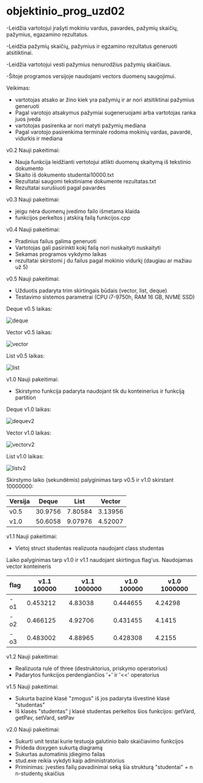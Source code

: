 # objektinio_prog_uzd02

-Leidžia vartotojui įrašyti mokiniu vardus, pavardes, pažymių skaičių, pažymius, egazamino rezultatus.

-Leidžia pažymių skaičių, pažymius ir egzamino rezultatus generuoti atsitiktinai.

-Leidžia vartotojui vesti pažymius nenurodžius pažymių skaičiaus.

-Šitoje programos versijoje naudojami vectors duomenų saugojimui.

Veikimas:

- vartotojas atsako ar žino kiek yra pažymių ir ar nori atsitiktinai pažymius generuoti
- Pagal varotojo atsakymus pažymiai sugeneruojami arba vartotojas ranka juos įveda
- vartotojas pasirenka ar nori matyti pažymių mediana
- Pagal varotojo pasirenkima terminale rodoma mokinių vardas, pavardė, vidurkis ir mediana

v0.2 Nauji pakeitimai:

- Nauja funkcija leidžianti vertotojui atlikti duomenų skaitymą iš tekstinio dokumento
- Skaito iš dokumento studentai10000.txt
- Rezultatai saugomi tekstiniame dokumente rezultatas.txt
- Rezultatai surušiuoti pagal pavardes

v0.3 Nauji pakeitimai:

- jeigu nėra duomenų įvedimo failo išmetama klaida
- funkcijos perkeltos į atskirą failą funkcijos.cpp

v0.4 Nauji pakeitimai:

- Pradinius failus galima generuoti
- Vartotojas gali pasirinkti kokį failą nori nuskaityti nuskaityti
- Sekamas programos vykdymo laikas
- rezultatai skirstomi į du failus pagal mokinio vidurkį (daugiau ar mažiau už 5)

v0.5 Nauji pakeitimai:
- Užduotis padaryta trim skirtingais būdais (vector, list, deque)
- Testavimo sistemos parametrai (CPU i7-9750h, RAM 16 GB, NVME SSD)

Deque v0.5 laikas:

![deque](https://user-images.githubusercontent.com/79286725/114936604-4dcacb00-9e45-11eb-904c-e7847d8b199b.png)

Vector v0.5 laikas:

![vector](https://user-images.githubusercontent.com/79286725/114936662-633ff500-9e45-11eb-8397-adc88199e18f.png)

List v0.5 laikas:

![list](https://user-images.githubusercontent.com/79286725/114936703-6f2bb700-9e45-11eb-9754-692609a352d1.png)

v1.0 Nauji pakeitimai:
- Skirstymo funkcija padaryta naudojant tik du konteinerius ir funkciją partition

Deque v1.0 laikas:

![dequev2](https://user-images.githubusercontent.com/79286725/114937532-93d45e80-9e46-11eb-99f9-4e77ea30b4f4.png)

Vector v1.0 laikas:

![vectorv2](https://user-images.githubusercontent.com/79286725/114937623-b2d2f080-9e46-11eb-9ac1-938de381e45c.png)

List v1.0 laikas:

![listv2](https://user-images.githubusercontent.com/79286725/114937659-bb2b2b80-9e46-11eb-8d96-7054b7e2fc19.png)

Skirstymo laiko (sekundėmis) palyginimas tarp  v0.5 ir v1.0 skirstant 10000000:

| Versija  | Deque | List | Vector |
| ------------- | ------------- | ------------- | ------------- |
| v0.5 | 30.9756  | 7.80584  | 3.13956 | 
| v1.0 | 50.6058 | 9.07976  | 4.52007 |

v1.1 Nauji pakeitimai:

- Vietoj struct studentas realizuota naudojant class studentas

Laiko palyginimas tarp v1.0 ir v1.1 naudojant skirtingus flag'us. Naudojamas vector konteineris 

| flag  | v1.1 100000 | v1.1 1000000 | v1.0 100000 | v1.0 1000000 |
| --------------- | --------------- | --------------- | --------------- | --------------- |
| -o1 | 0.453212  | 4.83038  | 0.444655 | 4.24298 |
| -o2 | 0.466125 | 4.92706  | 0.431455 | 4.1415 |
| -o3 | 0.483002 | 4.88965  | 0.428308| 4.2155|

v1.2 Nauji pakeitimai:

- Realizuota rule of three (destruktorius, priskymo operatorius)
- Padarytos funkcijos perdengiančios '+' ir '<<' operatorius

v1.5 Nauji pakeitimai:

- Sukurta bazinė klasė "zmogus" iš jos padaryta išvestinė klasė "studentas"
- Iš klasės "studentas" į klasė studentas perkeltos šios funkcijos: getVard, getPav, setVard, setPav


v2.0 Nauji pakeitimai:

- Sukurti unit testai kurie testuoja galutinio balo skaičiavimo funkcijos
- Prideda doxygen sukurtą diagramą
- Sukurtas automatinis įdiegimo failas
- stud.exe reikia vykdyti kaip administratorius
- Priminimas: įvesties failų pavadinimai seką šia strukturą "studentai" + n n-studentų skaičius 
